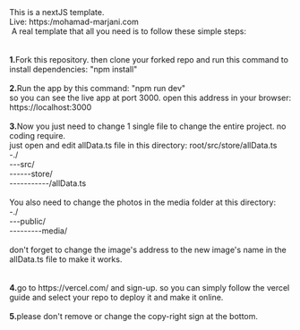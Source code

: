 <div>
<div>This is a nextJS template.</div>
<div>Live: https:/mohamad-marjani.com</div>
<div>&nbsp;A real template that all you need is to follow these simple steps:</div>
<br /><br />
<div><strong>1.</strong>Fork this repository. then clone your forked repo and run this command to install dependencies: "npm install"</div>
<br />
<div><strong>2.</strong>Run the app by this command: "npm run dev"</div>
<div>so you can see the live app at port 3000. open this address in your browser: https://localhost:3000</div>
<br />
<div><strong>3.</strong>Now you just need to change 1 single file to change the entire project. no coding require.</div>
<div>just open and edit allData.ts file in this directory: root/src/store/allData.ts</div>
<div>-./</div>
<div>---src/</div>
<div>------store/</div>
<div>-----------/allData.ts</div>
<br />
<div>You also need to change the photos in the media folder at this directory:</div>
<div>-./</div>
<div>---public/</div>
<div>---------media/</div>
<br />
<div>don't forget to change the image's address to the new image's name in the allData.ts file to make it works.</div>
<br /><br />
<div><strong>4.</strong>go to https://vercel.com/ and sign-up. so you can simply follow the vercel guide and select your repo to deploy it and make it online.</div>
<br />
<div><strong>5.</strong>please don't remove or change the copy-right sign at the bottom.</div>
</div>
